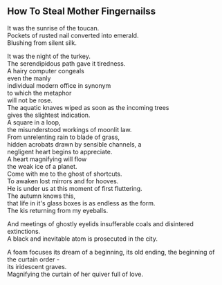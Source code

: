 How To Steal Mother Fingernailss
--------------------------------
It was the sunrise of the toucan.  
Pockets of rusted nail converted into emerald.  
Blushing from silent silk.  
  
It was the night of the turkey.  
The serendipidous path gave it tiredness.  
A hairy computer congeals  
even the manly  
individual modern office in synonym  
to which the metaphor  
will not be rose.  
The aquatic knaves wiped as soon as the incoming trees  
gives the slightest indication.  
A square in a loop,  
the misunderstood workings of moonlit law.  
From unrelenting rain to blade of grass,  
hidden acrobats drawn by sensible channels, a  
negligent heart begins to appreciate.  
A heart magnifying will flow  
the weak ice of a planet.  
Come with me to the ghost of shortcuts.  
To awaken lost mirrors and for hooves.  
He is under us at this moment of first fluttering.  
The autumn knows this,  
that life in it's glass boxes is as endless as the form.  
The kis returning from my eyeballs.  
  
And meetings of ghostly eyelids insufferable coals and disintered extinctions.  
A black and inevitable atom is prosecuted in the city.  
  
A foam focuses its dream of a beginning, its old ending, the beginning of the curtain order -  
its iridescent graves.  
Magnifying the curtain of her quiver full of love.  

